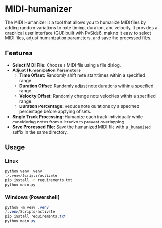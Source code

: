 # MIDI-humanizer

The MIDI Humanizer is a tool that allows you to humanize MIDI files by adding random variations to note timing, duration, and velocity. It provides a graphical user interface (GUI) built with PySide6, making it easy to select MIDI files, adjust humanization parameters, and save the processed files.

## Features

- **Select MIDI File:** Choose a MIDI file using a file dialog.
- **Adjust Humanization Parameters:**
  - **Time Offset:** Randomly shift note start times within a specified range.
  - **Duration Offset:** Randomly adjust note durations within a specified range.
  - **Velocity Offset:** Randomly change note velocities within a specified range.
  - **Duration Percentage:** Reduce note durations by a specified percentage before applying offsets.
- **Single Track Processing:** Humanize each track individually while considering notes from all tracks to prevent overlapping.
- **Save Processed File:** Save the humanized MIDI file with a `_humanized` suffix in the same directory.

## Usage

### Linux

```bash
python venv .venv
./.venv/Scripts/activate
pip install -r requirements.txt
python main.py
```

### Windows (Powershell)

```powershell
python -m venv .venv
/.venv/Scripts/activate
pip install requirements.txt
python main.py
```
